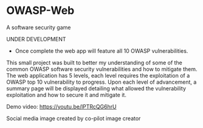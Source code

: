 # OWASP-Web
A software security game

UNDER DEVELOPMENT
 - Once complete the web app will feature all 10 OWASP vulnerabilities.


This small project was built to better my understanding of some of the common OWASP software security vulnerabilities and how to mitigate them. The web application has 5 levels, each level requires the exploitation of a OWASP top 10 vulnerability to progress. Upon each level of advancement, a summary page will be displayed detailing what allowed the vulnerability exploitation and how to secure it and mitigate it.

Demo video: https://youtu.be/lPTRcQG6hrU

Social media image created by co-pilot image creator
